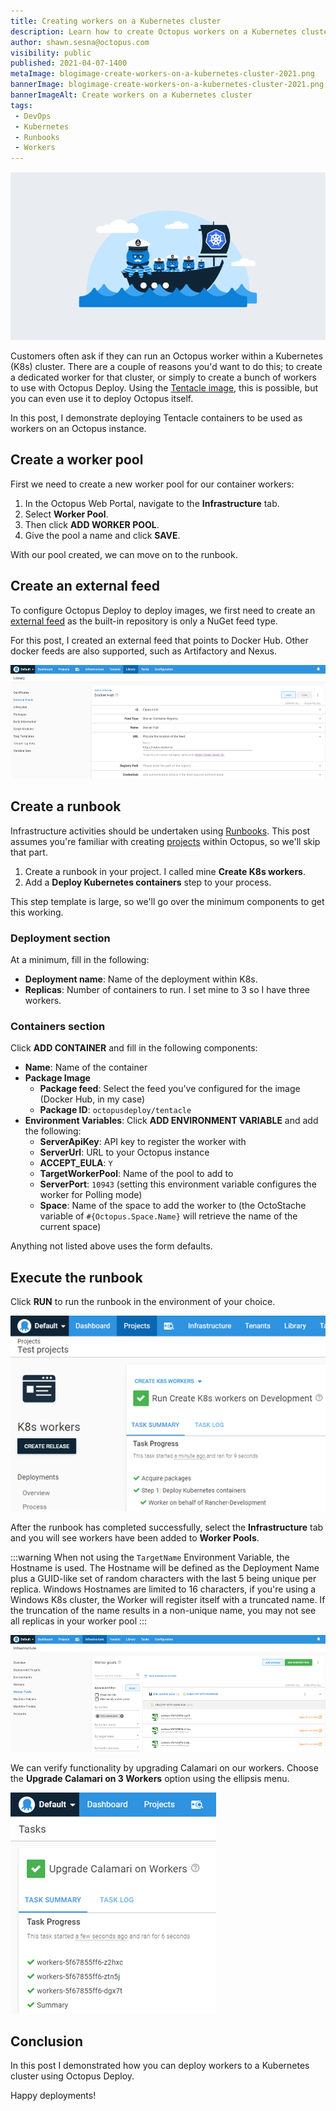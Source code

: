 ```yaml
---
title: Creating workers on a Kubernetes cluster
description: Learn how to create Octopus workers on a Kubernetes cluster using Octopus Deploy.
author: shawn.sesna@octopus.com
visibility: public
published: 2021-04-07-1400
metaImage: blogimage-create-workers-on-a-kubernetes-cluster-2021.png
bannerImage: blogimage-create-workers-on-a-kubernetes-cluster-2021.png
bannerImageAlt: Create workers on a Kubernetes cluster
tags:
 - DevOps
 - Kubernetes
 - Runbooks
 - Workers
---
```


![Create workers on a Kubernetes cluster](blogimage-create-workers-on-a-kubernetes-cluster-2021.png)

Customers often ask if they can run an Octopus worker within a Kubernetes (K8s) cluster. There are a couple of reasons you'd want to do this; to create a dedicated worker for that cluster, or simply to create a bunch of workers to use with Octopus Deploy. Using the [Tentacle image](https://hub.docker.com/r/octopusdeploy/tentacle), this is possible, but you can even use it to deploy Octopus itself. 

In this post, I demonstrate deploying Tentacle containers to be used as workers on an Octopus instance.

## Create a worker pool
First we need to create a new worker pool for our container workers:

1. In the Octopus Web Portal, navigate to the **Infrastructure** tab.
1. Select **Worker Pool**.
1. Then click **ADD WORKER POOL**.
1. Give the pool a name and click **SAVE**.  

With our pool created, we can move on to the runbook.

## Create an external feed

To configure Octopus Deploy to deploy images, we first need to create an [external feed](https://octopus.com/docs/packaging-applications/package-repositories) as the built-in repository is only a NuGet feed type.  

For this post, I created an external feed that points to Docker Hub. Other docker feeds are also supported, such as Artifactory and Nexus.

![Octopus Docker Hub Feed](octopus-docker-hub-feed.png)

## Create a runbook

Infrastructure activities should be undertaken using [Runbooks](https://octopus.com/docs/runbooks). This post assumes you're familiar with creating [projects](https://octopus.com/docs/projects) within Octopus, so we'll skip that part.  

1. Create a runbook in your project. I called mine **Create K8s workers**.
1. Add a **Deploy Kubernetes containers** step to your process.

This step template is large, so we'll go over the minimum components to get this working.

### Deployment section
At a minimum, fill in the following:

- **Deployment name**: Name of the deployment within K8s.
- **Replicas**: Number of containers to run. I set mine to 3 so I have three workers.

### Containers section
Click **ADD CONTAINER** and fill in the following components:

- **Name**: Name of the container
- **Package Image** 
  - **Package feed**: Select the feed you've configured for the image (Docker Hub, in my case)
  - **Package ID**: `octopusdeploy/tentacle`
- **Environment Variables**: Click **ADD ENVIRONMENT VARIABLE** and add the following:
  - **ServerApiKey**: API key to register the worker with
  - **ServerUrl**: URL to your Octopus instance
  - **ACCEPT_EULA**: `Y`
  - **TargetWorkerPool**: Name of the pool to add to
  - **ServerPort**: `10943` (setting this environment variable configures the worker for Polling mode)
  - **Space**: Name of the space to add the worker to (the OctoStache variable of `#{Octopus.Space.Name}` will retrieve the name of the current space)

Anything not listed above uses the form defaults.  

## Execute the runbook
Click **RUN** to run the runbook in the environment of your choice.

![Successful execution of an Octopus runbook](octopus-runbook-success.png)

After the runbook has completed successfully, select the **Infrastructure** tab and you will see workers have been added to **Worker Pools**.

:::warning
When not using the `TargetName` Environment Variable, the Hostname is used.  The Hostname will be defined as the Deployment Name plus a GUID-like set of random characters with the last 5 being unique per replica.  Windows Hostnames are limited to 16 characters, if you're using a Windows K8s cluster, the Worker will register itself with a truncated name.  If the truncation of the name results in a non-unique name, you may not see all replicas in your worker pool
:::

![Octopus worker pool](octopus-worker-pool.png)

We can verify functionality by upgrading Calamari on our workers. Choose the **Upgrade Calamari on 3 Workers** option using the ellipsis menu.

![Upgrading Octopus workers](octopus-upgrade-workers.png)

## Conclusion

In this post I demonstrated how you can deploy workers to a Kubernetes cluster using Octopus Deploy.  

Happy deployments!
